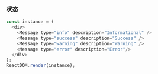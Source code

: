 
### 状态

<!--start-code-->
```js
const instance = (
  <div>
    <Message type="info" description="Informational" />
    <Message type="success" description="Success" />
    <Message type="warning" description="Warning" />
    <Message type="error" description="Error"/>
  </div>
);
ReactDOM.render(instance);
```
<!--end-code-->
